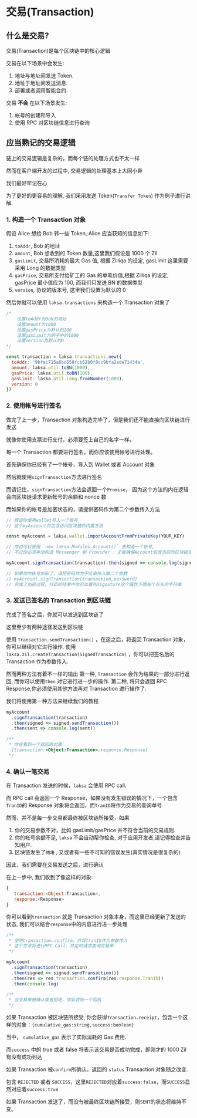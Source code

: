 # 交易(Transaction)

## 什么是交易?

交易(Transaction)是每个区块链中的核心逻辑

交易在以下场景中会发生:

1.  地址与地址间发送 Token.
2.  地址于地址间发送消息.
3.  部署或者调用智能合约.

交易 **不会** 在以下场景发生:

1. 帐号的创建和导入
2. 使用 RPC 对区块链信息进行查询

## 应当熟记的交易逻辑

链上的交易逻辑是复杂的，而每个链的处理方式也不太一样

然而在客户端开发的过程中, 交易逻辑的处理基本上大同小异

我们最好牢记在心

为了更好的更容易的理解, 我们采用发送 Token(`Transfer Token`) 作为例子进行讲解.

### 1. 构造一个 Transaction 对象

假设 Alice 想给 Bob 转一些 Token, Alice 应当获知的信息如下:

1. `toAddr`, Bob 的地址
2. `amount`, Bob 想收到的 Token 数量,这里我们假设是 1000 个 Zil
3. `gasLimit`, 交易所消耗的最大 Gas 值, 根据 Zilliqa 的设定, gasLimit 这里需要采用 Long 的数据类型
4. `gasPrice`, 交易所支付给矿工的 Gas 的单笔价值,根据 Zilliqa 的设定, gasPrice 最小值应为 100, 而我们只发送 BN 的数据类型
5. `version`, 协议的版本号, 这里我们设置为默认的 0

然后你就可以使用 `laksa.transactions` 来构造一个 Transaction 对象了

```javascript
/*
    设置toAddr为Bob的地址
    设置amount为1000
    设置gasPrice为默认的100
    设置gasLimit为例子中的1000
    设置version为默认的0
*/

const transaction = laksa.transactions.new({
  toAddr: '9bfec715a6bd658fcb62b0f8cc9bfa2ade71434a',
  amount: laksa.util.toBN(1000),
  gasPrice: laksa.util.toBN(100),
  gasLimit: laska.util.Long.fromNumber(1000),
  version: 0
})
```

### 2. 使用帐号进行签名

做完了上一步，Transaction 对象构造完毕了，但是我们还不能直接向区块链进行发送

就像你使用支票进行支付，必须要签上自己的名字一样。

每一个 Transaction 都要进行签名，而你应该使用帐号进行处理。

首先确保你已经有了一个帐号，导入到 Wallet 或者 Account 对象

然后就使用`signTransaction`方法进行签名

而请记住，`signTransaction`方法会返回一个`Promise`， 因为这个方法的内在逻辑会向区块链请求更新帐号的余额和 nonce 数

而如果你的帐号是加密状态的，请提供密码作为第二个参数传入方法

```javascript
// 假设你使用wallet导入一个账号
// 这个myAccount将包含访问区块链的内置方法

const myAccount = laksa.wallet.importAccountFromPrivateKey(YOUR_KEY)

// 你也可以使用 `new laksa.Modules.Account()` 去构造一个帐号,
// 不过你必须手动构造 Messenger 和 Provider ，才能确保Account包含当前的区块链信息

myAccount.signTransaction(transaction).then(signed => console.log(signed))

// 如果你的帐号加密了，请把密码作为字符串传入第二个参数
// myAccount.signTransaction(transaction,password)
// 完成了加密过程，打印的结果中你可以看到signature这个属性下面有个长长的字符串
```

### 3. 发送已签名的 Transaction 到区块链

完成了签名之后，你就可以发送到区块链了

这里至少有两种途径发送到区块链

使用 `Transaction.sendTransaction()` ，在这之后，将返回 Transaction 对象，你可以继续对它进行操作.
使用 `laksa.zil.createTransaction(SignedTransaction)` ，你可以把签名后的 Transaction 作为参数传入.

然而两种方法有着不一样的输出
第一种, `Transaction` 会作为结果的一部分进行返回, 而你可以使用`then` 对它进行进一步的操作.
第二种, 将只会返回 RPC Response,你必须使用其他方法再对 Transaction 进行操作了.

我们将使用第一种方法来继续我们的教程

```javascript
myAccount
  .signTransaction(transaction)
  .then(signed => signed.sendTransaction())
  .then(sent => console.log(sent))

/**
 * 你会看到一个返回的对象
  {transaction:<Object:Transaction>,response:Response}
 */
```

### 4. 确认一笔交易

在 Transaction 发送的时候，`laksa` 会使用 RPC call.

而 RPC call 会返回一个 Response，如果没有发生错误的情况下，一个包含`TranID`的 Response 对象将会返回，而`TranID`将作为交易的查询单号

然而，并不是每一步交易都最终被区块链所接受，如果

1. 你的交易参数不对，比如 gasLimit/gasPrice 并不符合当前的交易规则.
2. 你的帐号余额不足, `laksa` 不会自动帮你检查, 对于应用开发者,请记得检查并告知用户.
3. 区块链发生了`拥堵` , 又或者有一些不可知的错误发生(真实情况是很复杂的)

因此，我们需要在交易发送之后，进行确认

在上一步中, 我们收到了像这样的对象:

```javascript
{
   transaction:<Object:Transaction>,
   response:<Response>
}
```

你可以看到`transaction` 就是 Transaction 对象本身，而这里已经更新了发送的状态, 我们可以结合`response`中的内容进行进一步处理

```javascript
/**
 * 使用transaction.confirm，并将TranID作为参数传入
 * 这个方法将进行RPC Call，并定时请求查询交易单
 */

myAccount
  .signTransaction(transaction)
  .then(signed => signed.sendTransaction())
  .then(res => res.transaction.confirm(res.response.TranID))
  .then(console.log)

/**
 * 当交易单被确认或者拒绝，你会收到一个回执
 */
```

如果 Transaction 被区块链所接受, 你会获得`Transaction.receipt`，包含一个这样的对象：`{cumulative_gas:string,success:boolean}`

当中， `cumulative_gas` 表示了实际消耗的 Gas 费用.

而`success` 中的 true 或者 false 将表示该交易是否成功完成，即刚才的 1000 Zil 有没有成功到达

如果 Transaction 被`confirm`所确认，返回的 `status` Transaction 对象随之改变.

包含 `REJECTED` 或者 `SUCCESS`，这里`REJECTED`对应着`success:false`，而`SUCCESS`显然对应着`success:true`

如果 Transaction 发送了，而没有被最终区块链所接受，则`SENT`的状态将维持不变。
